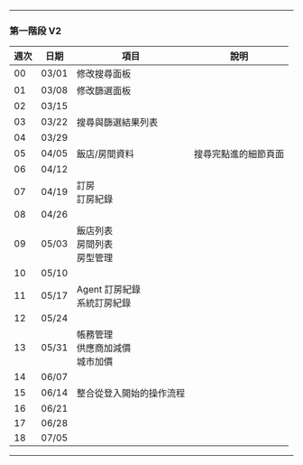 
----

### 第一階段 V2

|週次|日期|項目|說明|
|---|---|---|---|
|00|03/01|修改搜尋面板||
|01|03/08|修改篩選面板||
|02|03/15|||
|03|03/22|搜尋與篩選結果列表||
|04|03/29||
|05|04/05|飯店/房間資料|搜尋完點進的細節頁面|
|06|04/12|||
|07|04/19|訂房 <br/> 訂房紀錄||
|08|04/26|||
|09|05/03|飯店列表 <br/> 房間列表 <br/> 房型管理||
|10|05/10|||
|11|05/17|Agent 訂房紀錄 <br/> 系統訂房紀錄||
|12|05/24|||
|13|05/31|帳務管理 <br/> 供應商加減價 <br/> 城市加價||
|14|06/07|||
|15|06/14|整合從登入開始的操作流程||
|16|06/21|||
|17|06/28|||
|18|07/05|||

----
  
